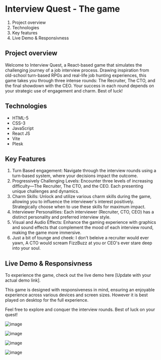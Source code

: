 # Interview Quest - The game
1. Project overview
2. Technologies
3. Key features
4. Live Demo & Responsivness

## Project overview
Welcome to Interview Quest, a React-based game that simulates the challenging journey of a job interview process. Drawing inspiration from old-school turn-based RPGs and real-life job hunting experiences, this game takes you through three intense rounds: The Recruiter, The CTO, and the final showdown with the CEO. Your success in each round depends on your strategic use of engagement and charm. Best of luck!

## Technologies
- HTML-5
- CSS-3
- JavaScript
- React JS
- Vite
- Plesk

## Key Features 
1. Turn Based engagement: Navigate through the interview rounds using a turn-based system, where your decisions impact the outcome.
2. Progressively Challenging Levels: Encounter three levels of increasing difficulty—The Recruiter, The CTO, and the CEO. Each presenting unique challenges and dynamics.
3. Charm Skills: Unlock and utilize various charm skills during the game, allowing you to influence the interviewer's interest positively. Strategically choose when to use these skills for maximum impact.
4. Interviewer Personalities: Each interviewer (Recruiter, CTO, CEO) has a distinct personality and preferred interview style.
5. Visual and Audio Effects: Enhance the gaming experience with graphics and sound effects that complement the mood of each interview round, making the game more immersive.
6. Just a bit of tounge and cheek: I don't beleive a recruiter would ever yawn, A CTO would scream FizzBuzz at you or CEO's ever stare deep into your soul. 
  

## Live Demo & Responsivness  
To experience the game, check out the live demo here [Update with your actual demo link].

This game is designed with responsiveness in mind, ensuring an enjoyable experience across various devices and screen sizes. However it is best played on desktop for the full experience. 

Feel free to explore and conquer the interview rounds. Best of luck on your quest!

![image](https://github.com/Joshsilas/InterviewQuest/assets/137796554/268b3761-c3ac-4c38-b915-c2c98292585b)

![image](https://github.com/Joshsilas/InterviewQuest/assets/137796554/48b27f55-fe35-44ac-8a75-709cfb47a812)

![image](https://github.com/Joshsilas/InterviewQuest/assets/137796554/9316a60b-358b-496f-9366-85e79234f093)

![image](https://github.com/Joshsilas/InterviewQuest/assets/137796554/29c02899-764b-42e6-ae8b-f5a41efcd8c3)



